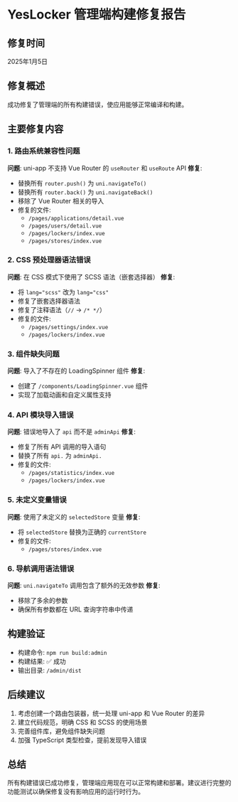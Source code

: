 # YesLocker 管理端构建修复报告

## 修复时间
2025年1月5日

## 修复概述
成功修复了管理端的所有构建错误，使应用能够正常编译和构建。

## 主要修复内容

### 1. 路由系统兼容性问题
**问题**: uni-app 不支持 Vue Router 的 `useRouter` 和 `useRoute` API
**修复**: 
- 替换所有 `router.push()` 为 `uni.navigateTo()`
- 替换所有 `router.back()` 为 `uni.navigateBack()`
- 移除了 Vue Router 相关的导入
- 修复的文件:
  - `/pages/applications/detail.vue`
  - `/pages/users/detail.vue`
  - `/pages/lockers/index.vue`
  - `/pages/stores/index.vue`

### 2. CSS 预处理器语法错误
**问题**: 在 CSS 模式下使用了 SCSS 语法（嵌套选择器）
**修复**: 
- 将 `lang="scss"` 改为 `lang="css"`
- 修复了嵌套选择器语法
- 修复了注释语法（`//` → `/* */`）
- 修复的文件:
  - `/pages/settings/index.vue`
  - `/pages/lockers/index.vue`

### 3. 组件缺失问题
**问题**: 导入了不存在的 LoadingSpinner 组件
**修复**: 
- 创建了 `/components/LoadingSpinner.vue` 组件
- 实现了加载动画和自定义属性支持

### 4. API 模块导入错误
**问题**: 错误地导入了 `api` 而不是 `adminApi`
**修复**: 
- 修复了所有 API 调用的导入语句
- 替换了所有 `api.` 为 `adminApi.`
- 修复的文件:
  - `/pages/statistics/index.vue`
  - `/pages/lockers/index.vue`

### 5. 未定义变量错误
**问题**: 使用了未定义的 `selectedStore` 变量
**修复**: 
- 将 `selectedStore` 替换为正确的 `currentStore`
- 修复的文件:
  - `/pages/stores/index.vue`

### 6. 导航调用语法错误
**问题**: `uni.navigateTo` 调用包含了额外的无效参数
**修复**: 
- 移除了多余的参数
- 确保所有参数都在 URL 查询字符串中传递

## 构建验证
- 构建命令: `npm run build:admin`
- 构建结果: ✅ 成功
- 输出目录: `/admin/dist`

## 后续建议
1. 考虑创建一个路由包装器，统一处理 uni-app 和 Vue Router 的差异
2. 建立代码规范，明确 CSS 和 SCSS 的使用场景
3. 完善组件库，避免组件缺失问题
4. 加强 TypeScript 类型检查，提前发现导入错误

## 总结
所有构建错误已成功修复，管理端应用现在可以正常构建和部署。建议进行完整的功能测试以确保修复没有影响应用的运行时行为。